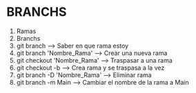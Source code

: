 # BRANCHS

1. Ramas
2. Branchs
3. git branch --> Saber en que rama estoy
4. git branch 'Nombre_Rama' --> Crear una nueva rama
5. git checkout 'Nombre_Rama' --> Traspasar a una rama
6. git checkout -b --> Crea rama y se traspasa a la vez
7. git branch -D 'Nombre_Rama' --> Eliminar rama
8. git branch -m Main --> Cambiar el nombre de la rama a Main
